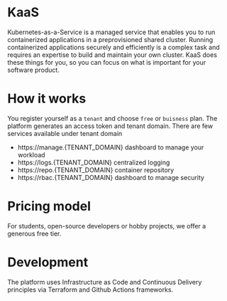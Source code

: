 # KaaS
Kubernetes-as-a-Service is a managed service that enables you to run containerized applications in a preprovisioned shared cluster. Running containerized applications securely and efficiently is a complex task and requires an expertise to build and maintain your own cluster. KaaS does these things for you, so you can focus on what is important for your software product.

# How it works
You register yourself as a `tenant` and choose `free` or `buisness` plan. The platform generates an access token and tenant domain. There are few services available under tenant domain
 - https://manage.{TENANT_DOMAIN} dashboard to manage your workload
 - https://logs.{TENANT_DOMAIN} centralized logging
 - https://repo.{TENANT_DOMAIN} container repository
 - https://rbac.{TENANT_DOMAIN} dashboard to manage security

# Pricing model
For students, open-source developers or hobby projects, we offer a generous free tier.

# Development
The platform uses Infrastructure as Code and Continuous Delivery principles via Terraform and Github Actions frameworks.
